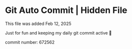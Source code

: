 # Git Auto Commit | Hidden File

This file was added Feb 12, 2025

Just for fun and keeping my daily git commit active 🤪

commit number: 672562
